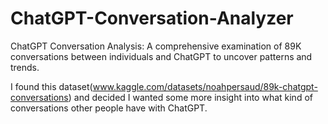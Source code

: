 # ChatGPT-Conversation-Analyzer
ChatGPT Conversation Analysis: A comprehensive examination of 89K conversations between individuals and ChatGPT to uncover patterns and trends.

I found this dataset(www.kaggle.com/datasets/noahpersaud/89k-chatgpt-conversations) and decided I wanted some more insight into what kind of conversations other people have with ChatGPT.
